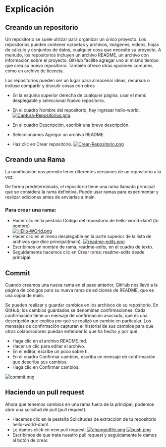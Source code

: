 # Explicación
## Creando un repositorio
Un repositorio se suele utilizar para organizar un único proyecto. Los repositorios pueden contener carpetas y archivos, imágenes, videos, hojas de cálculo y conjuntos de datos, cualquier cosa que necesite su proyecto. A menudo, los repositorios incluyen un archivo README, un archivo con información sobre el proyecto. GitHub facilita agregar uno al mismo tiempo que crea su nuevo repositorio. También ofrece otras opciones comunes, como un archivo de licencia.

Los repositorios pueden ser un lugar para almacenar ideas, recursos o incluso compartir y discutir cosas con otros

+ En la esquina superior derecha de cualquier página, usar el menú desplegable y seleccionar Nuevo repositorio.


+ En el cuadro Nombre del repositorio, hay ingresar hello-world.
[![Captura-Repositorios.png](https://i.postimg.cc/ZRVYsX9x/Captura-Repositorios.png)](https://postimg.cc/wyRd7fQ1)

+ En el cuadro Descripción, escribir una breve descripción.

+ Seleccionamos Agregar un archivo README.

+ Haz clic en Crear repositorio.
[![Crear-Repositorio.png](https://i.postimg.cc/d0Jj8TGZ/Crear-Repositorio.png)](https://postimg.cc/18YFSXCy)

## Creando una Rama

La ramificación nos permite tener diferentes versiones de un repositorio a la vez.

De forma predeterminada, el repositorio tiene una rama llamada principal que se considera la rama definitiva. Puede usar ramas para experimentar y realizar ediciones antes de enviarlas a main.

### Para crear una rama:
+ Hacer clic en la pestaña Código del repositorio de hello-world-dam1 (tú nombre)   
[![HEllo-WOrld.png](https://i.postimg.cc/Y98zS2VK/HEllo-WOrld.png)](https://postimg.cc/2bbZcYr2)
+ Hacer clic en el menú desplegable en la parte superior de la lista de archivos que 
dice principal(main).
[![readme-edits.png](https://i.postimg.cc/mrg3h1xL/readme-edits.png)](https://postimg.cc/K1C3Hzvw)
+ Escribimos un nombre de rama, readme-edits, en el cuadro de texto.
+ Seguidamente hacemos clic en Crear rama: readme-edits desde principal.



## Commit
Cuando creamos una nueva rama en el paso anterior, GitHub nos llevó a la página de códigos para su nueva rama de ediciones de README, que es una copia de main.

Se pueden realizar y guardar cambios en los archivos de su repositorio. En GitHub, los cambios guardados se denominan confirmaciones. Cada confirmación tiene un mensaje de confirmación asociado, que es una descripción que explica por qué se realizó un cambio en particular. Los mensajes de confirmación capturan el historial de sus cambios para que otros colaboradores puedan entender lo que ha hecho y por qué.

+ Haga clic en el archivo README.md. 
+ Hacer un clic para editar el archivo.
+ En el editor, escribe un poco sobre ti.
+ En el cuadro Confirmar cambios, escriba un mensaje de confirmación que describa sus cambios.      
+ Haga clic en Confirmar cambios.

[![commit.png](https://i.postimg.cc/XJY6q8L2/commit.png)](https://postimg.cc/5HTRk8Zv)




## Haciendo un pull request 

Ahora que tenemos cambios en una rama fuera de la principal, podemos abrir una solicitud de pull (pull request).
+ Hacemos clic en la pestaña Solicitudes de extracción de tu repositorio hello-world-dam1.
+ Le damos click en  new pull request.
[![changedfile.png](https://i.postimg.cc/28HKzZXw/changedfile.png)](https://postimg.cc/QHTbmHD9)
[![push.png](https://i.postimg.cc/cH2f9dDf/push.png)](https://postimg.cc/47vKnRR3)
+ Escribimos de que trata nuestro pull request y seguidamente le damos al botón de crear.
